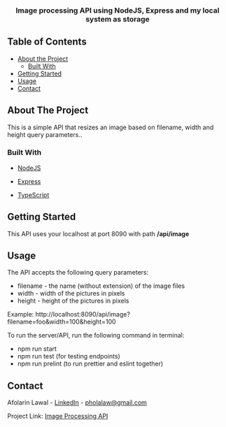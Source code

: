 


<!-- PROJECT SHIELDS -->
<!--
*** I'm using markdown "reference style" links for readability.
*** Reference links are enclosed in brackets [ ] instead of parentheses ( ).
*** See the bottom of this document for the declaration of the reference variables
*** for contributors-url, forks-url, etc. This is an optional, concise syntax you may use.
*** https://www.markdownguide.org/basic-syntax/#reference-style-links
-->


<!-- PROJECT LOGO -->
<!-- <br />
<p align="center">
  <a href="https://github.com/othneildrew/Best-README-Template">
    <img src="images/logo.png" alt="Logo" width="80" height="80">
  </a> -->

  <h3 align="center"> Image processing API using NodeJS, Express and my local system as storage </h3>


<!-- TABLE OF CONTENTS -->
## Table of Contents

* [About the Project](#about-the-project)
  * [Built With](#built-with)
* [Getting Started](#getting-started)
* [Usage](#usage)
* [Contact](#contact)



<!-- ABOUT THE PROJECT -->
## About The Project

This is a simple API that resizes an image based on filename, width and height query parameters..


### Built With

* [NodeJS](https://nodejs.org/en/)

* [Express](https://expressjs.com/)

* [TypeScript](https://www.typescriptlang.org/)




<!-- GETTING STARTED -->
## Getting Started

This API uses your localhost at port 8090 with path **/api/image**

## Usage

The API accepts the following query parameters:

 * filename - the name (without extension) of the image files
 * width - width of the pictures in pixels
 * height - height of the pictures in pixels 
 
 Example: http://localhost:8090/api/image?filename=foo&width=100&height=100
 
 To run the server/API, run the following command in terminal:
 
  * npm run start
  * npm run test (for testing endpoints)
  * npm run prelint (to run prettier and eslint together)


<!-- CONTACT -->
## Contact

Afolarin Lawal - [LinkedIn](https://www.linkedin.com/in/afolarin-fahd-lawal/) - pholalaw@gmail.com

Project Link: [Image Processing API](https://github.com/Folarin14/image_processing_api)


